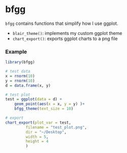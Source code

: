 # bfgg

`bfgg` contains functions that simplify how I use ggplot.

* `blair_theme()`: implements my custom ggplot theme
* `chart_export()`: exports ggplot charts to a png file

### Example

```R
library(bfgg)

# test data
x = rnorm(10)
y = rnorm(10)
d = data.frame(x, y)

# test plot
test = ggplot(data = d) +
	geom_point(aes(x = x, y = y) )+
	bfgg_theme(text_size = 10)

# export
chart_export(plot_var = test,
	     filename = "test_plot.png",
	     dir = "~/Desktop",
	     width = 5,
	     height = 4
	     )

```
